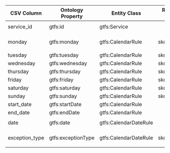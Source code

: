 | CSV Column           | Ontology Property | Entity Class | Rel. Entity Class | Subject Generation    | Join Condition | Datatype | Function Name | Function Output |
| --- | --- | --- | --- | --- | --- | --- | --- | --- |
| service_id | gtfs:id | gtfs:Service |  | `:Service/{service_id}` | `calendar.csv.service_id = calendar_dates.csv.service_id` | xsd:string |  | `generateServiceIDURI` `:Service/4_I12` |
| monday | gtfs:monday | gtfs:CalendarRule | skos:Concept | `:CalendarRule/{service_id}` | Linked via `gtfs:serviceRule` to `gtfs:Service` | xsd:boolean |  | `mapAvailability` `http://transport.linkeddata.es/kos/day/available` or `.../not-available` |
| tuesday | gtfs:tuesday | gtfs:CalendarRule | skos:Concept | Same as monday | Same | xsd:boolean |  | `mapAvailability` Same as monday |
| wednesday | gtfs:wednesday | gtfs:CalendarRule | skos:Concept | Same as monday | Same | xsd:boolean |  | `mapAvailability` Same as monday |
| thursday | gtfs:thursday | gtfs:CalendarRule | skos:Concept | Same as monday | Same | xsd:boolean |  | `mapAvailability` Same as monday |
| friday | gtfs:friday | gtfs:CalendarRule | skos:Concept | Same as monday | Same | xsd:boolean |  | `mapAvailability` Same as monday |
| saturday | gtfs:saturday | gtfs:CalendarRule | skos:Concept | Same as monday | Same | xsd:boolean |  | `mapAvailability` Same as monday |
| sunday | gtfs:sunday | gtfs:CalendarRule | skos:Concept | Same as monday | Same | xsd:boolean |  | `mapAvailability` Same as monday |
| start_date | gtfs:startDate | gtfs:CalendarRule |  | Same as monday | Same | xsd:date |  | `formatDate` Format: `YYYY-MM-DD` |
| end_date | gtfs:endDate | gtfs:CalendarRule |  | Same as monday | Same | xsd:date |  | `formatDate` Same |
| date | gtfs:date | gtfs:CalendarDateRule |  | `:CalendarDateRule/{service_id}/{date}` | `calendar.csv.service_id = calendar_dates.csv.service_id` | xsd:date |  | `formatDate` Same |
| exception_type | gtfs:exceptionType | gtfs:CalendarDateRule | skos:Concept | Same as date | Same | xsd:integer |  | `mapExceptionType` `http://transport.linkeddata.es/kos/exception-type/added` or `/removed` |

